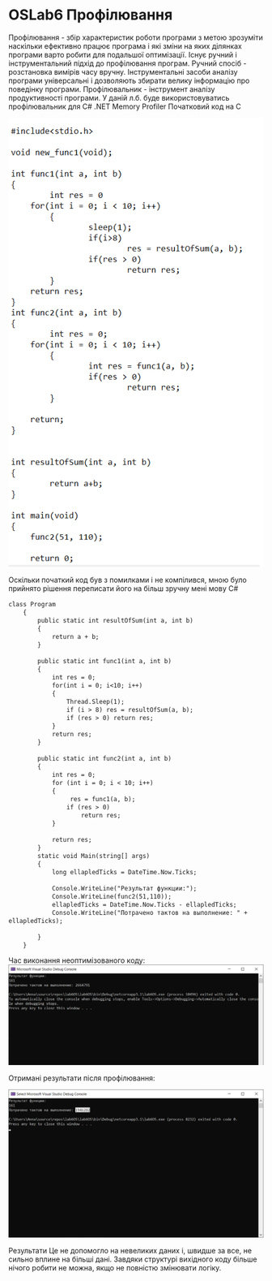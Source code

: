 # OSLab6 Профілювання 
Профілювання - збір характеристик роботи програми з метою зрозуміти наскільки ефективно працює програма і які зміни на яких ділянках програми варто робити для подальшої оптимізації.
Існує ручний і інструментальний підхід до профілювання програм.
Ручний спосіб - розстановка вимірів часу вручну.
Інструментальні засоби аналізу програми універсальні і дозволяють збирати велику інформацію про поведінку програми. 
Профілювальник - інструмент аналізу продуктивності програми. У даній л.б. буде використовуватись профілювальник для С# .NET Memory Profiler
Початковий код на С

![code1](img/1.png)

Оскільки початкий код був з помилками і не компілився, мною було прийнято рішення переписати його на більш зручну мені мову С#
```
class Program
    {
        public static int resultOfSum(int a, int b)
        {
            return a + b;
        }

        public static int func1(int a, int b)
        {
            int res = 0;
            for(int i = 0; i<10; i++)
            {
                Thread.Sleep(1);
                if (i > 8) res = resultOfSum(a, b);
                if (res > 0) return res;
            }
            return res;
        }

        public static int func2(int a, int b)
        {
            int res = 0;
            for (int i = 0; i < 10; i++)
            {
                 res = func1(a, b);
                if (res > 0)
                    return res;
            }

            return res;
        }
        static void Main(string[] args)
        {
            long ellapledTicks = DateTime.Now.Ticks;

            Console.WriteLine("Результат функции:");
            Console.WriteLine(func2(51,110));
            ellapledTicks = DateTime.Now.Ticks - ellapledTicks;
            Console.WriteLine("Потрачено тактов на выполнение: " + ellapledTicks);

        }
    }
```
Час виконання неоптимізованого коду:
![code2](img/2.png)

Отримані результати після профілювання:

![code3](img/3.png)

Результати
Це не допомогло на невеликих даних і, швидше за все, не сильно вплине на більші дані. Завдяки структурі вихідного коду більше нічого робити не можна, якщо не повністю змінювати логіку.
